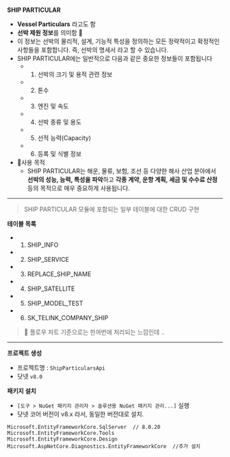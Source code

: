 

**SHIP PARTICULAR**
- **Vessel Particulars** 라고도 함
- **선박 제원 정보**를 의미함 🚢
- 이 정보는 선박의 물리적, 설계, 기능적 특성을 정의하는 모든 정략적이고 확정적인 사항들을 포함합니다. 즉, 선박의 명세서 라고 할 수 있습니다.
- SHIP PARTICULAR에는 일반적으로 다음과 같은 중요한 정보들이 포함됩니다 
	- 1. 선박의 크기 및 용적 관련 정보
	- 2. 톤수 
	- 3. 엔진 및 속도
	- 4. 선박 종류 및 용도
	- 5. 선적 능력(Capacity)
	- 6. 등록 및 식별 정보
- 📌사용 목적 
	- SHIP PARTICULAR는 해운, 물류, 보험, 조선 등 다양한 해사 산업 분야에서 **선박의 성능, 능력, 특성을 파악**하고 **각종 계약, 운항 계획, 세금 및 수수료 산정** 등의 목적으로 매우 중요하게 사용됩니다.

---

> SHIP PARTICULAR 모듈에 포함되는 일부 테이블에 대한 CRUD 구현

**테이블 목록**
- 1. SHIP_INFO
- 2. SHIP_SERVICE
- 3. REPLACE_SHIP_NAME
- 4. SHIP_SATELLITE
- 5. SHIP_MODEL_TEST
- 6. SK_TELINK_COMPANY_SHIP

> 🧐 플로우 차트 기준으로는 한꺼번에 처리되는 느낌인데 .. 

---

**프로젝트 생성** 
- 프로젝트명 : `ShipParticularsApi`
- 닷넷 `v8.0` 

**패키지 설치**
- `[도구 > NuGet 패키지 관리자 > 솔루션용 NuGet 패키지 관리...]` 실행
- 닷넷 코어 버전이 v8.x 라서, 동일한 버전대로 설치.

```text
Microsoft.EntityFrameworkCore.SqlServer  // 8.0.20
Microsoft.EntityFrameworkCore.Tools
Microsoft.EntityFrameworkCore.Design
Microsoft.AspNetCore.Diagnostics.EntityFrameworkCore  //추가 설치